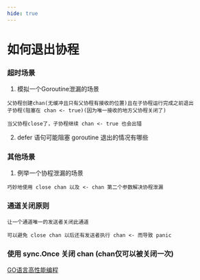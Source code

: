 ```yaml
---
hide: true
---
```

# 如何退出协程


### 超时场景

1. 模拟一个Goroutine泄漏的场景

```
父协程创建chan(无缓冲且只有父协程有接收的位置)且在子协程运行完成之前退出
子协程(阻塞在 chan <- true)(因为唯一接收的地方父协程关闭了)

当父协程close了，子协程继续 chan <- true 也会出错
```

2. defer 语句可能阻塞 goroutine 退出的情况有哪些


### 其他场景

1. 例举一个协程泄漏的场景

```
巧妙地使用 close chan 以及 <- chan 第二个参数解决协程泄漏
```

### 通道关闭原则

```
让一个通道唯一的发送者关闭此通道

可以避免 close chan 以后还有发送者执行 chan <- 而导致 panic
```

### 使用 sync.Once 关闭 chan (chan仅可以被关闭一次)


[GO语言高性能编程](https://geektutu.com/post/high-performance-go.html)